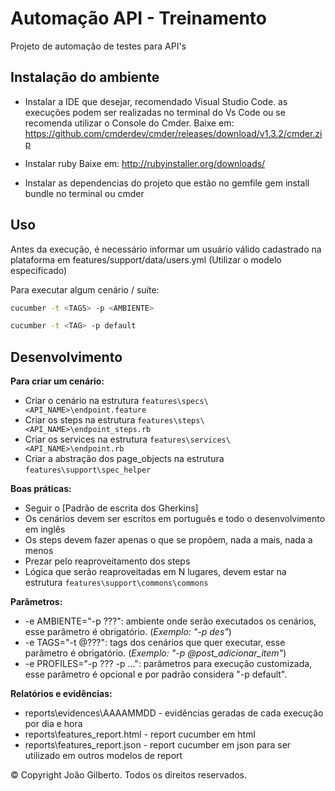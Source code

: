 # Automação API - Treinamento

Projeto de automação de testes para API's

## Instalação do ambiente

* Instalar a IDE que desejar, recomendado Visual Studio Code. as execuções podem ser realizadas no terminal do Vs Code ou
  se recomenda utilizar o Console do Cmder.
  Baixe em: https://github.com/cmderdev/cmder/releases/download/v1.3.2/cmder.zip 

* Instalar ruby
  Baixe em: http://rubyinstaller.org/downloads/

* Instalar as dependencias do projeto que estão no gemfile
  gem install bundle no terminal ou cmder

## Uso

Antes da execução, é necessário informar um usuário válido cadastrado na plataforma em features/support/data/users.yml (Utilizar o modelo especificado)

Para executar algum cenário / suíte:

```sh
cucumber -t <TAGS> -p <AMBIENTE> 
```

```sh
cucumber -t <TAG> -p default
```

## Desenvolvimento

**Para criar um cenário:**

- Criar o cenário na estrutura `features\specs\<API_NAME>\endpoint.feature`
- Criar os steps na estrutura `features\steps\<API_NAME>\endpoint_steps.rb`
- Criar os services na estrutura `features\services\<API_NAME>\endpoint.rb`
- Criar a abstração dos page_objects na estrutura `features\support\spec_helper`

**Boas práticas:**

- Seguir o [Padrão de escrita dos Gherkins]
- Os cenários devem ser escritos em português e todo o desenvolvimento em inglês
- Os steps devem fazer apenas o que se propõem, nada a mais, nada a menos
- Prezar pelo reaproveitamento dos steps
- Lógica que serão reaproveitadas em N lugares, devem estar na estrutura `features\support\commons\commons`

**Parâmetros:**

- -e AMBIENTE="-p ???": ambiente onde serão executados os cenários, esse parâmetro é obrigatório. (_Exemplo: "-p des"_)
- -e TAGS="-t @???": tags dos cenários que quer executar, esse parâmetro é obrigatório. (_Exemplo: "-p @post_adicionar_item"_)
- -e PROFILES="-p ??? -p ...": parâmetros para execução customizada, esse parâmetro é opcional e por padrão considera "-p default".

**Relatórios e evidências:**

- reports\evidences\AAAAMMDD - evidências geradas de cada execução por dia e hora
- reports\features_report.html - report cucumber em html
- reports\features_report.json - report cucumber em json para ser utilizado em outros modelos de report







© Copyright João Gilberto. Todos os direitos reservados.
